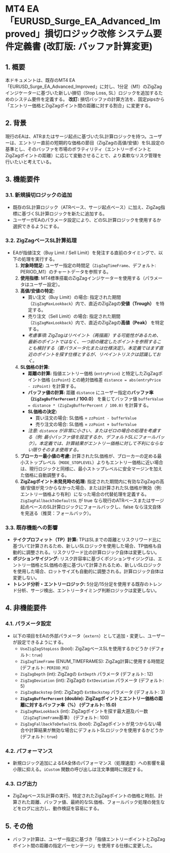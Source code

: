 # MT4 EA「EURUSD_Surge_EA_Advanced_Improved」損切ロジック改修 システム要件定義書 (改訂版: バッファ計算変更)

## 1. 概要

本ドキュメントは、既存のMT4 EA「EURUSD_Surge_EA_Advanced_Improved」に対し、1分足（M1）のZigZagインジケーターに基づいた新しい損切（Stop Loss, SL）ロジックを追加するためのシステム要件を定義する。
**改訂:** 損切バッファの計算方法を、固定pipsから「エントリー価格とZigZagポイント間の距離に対する割合」に変更する。

## 2. 背景

現行のEAは、ATRまたはサージ起点に基づいたSL計算ロジックを持つ。ユーザーは、エントリー直前の短期的な価格の節目（ZigZagの高値/安値）をSL設定の基準とし、そのバッファを市場のボラティリティ（エントリーポイントとZigZagポイントの距離）に応じて変動させることで、より柔軟なリスク管理を行いたいと考えている。

## 3. 機能要件

### 3.1. 新規損切ロジックの追加

- 既存のSL計算ロジック（ATRベース、サージ起点ベース）に加え、ZigZag指標に基づくSL計算ロジックを新たに追加する。
- ユーザーがEAのパラメータ設定により、どのSL計算ロジックを使用するか選択できるようにする。

### 3.2. ZigZagベースSL計算処理

- EAが指値注文（Buy Limit / Sell Limit）を発注する直前のタイミングで、以下の処理を実行する。
    1.  **対象時間足:** ユーザー指定の時間足（`ZigZagTimeFrame`、デフォルト: PERIOD_M1）のチャートデータを参照する。
    2.  **使用指標:** MT4標準搭載のZigZagインジケーターを使用する（パラメータはユーザー設定）。
    3.  **高値/安値の特定:**
        - 買い注文（Buy Limit）の場合: 指定された期間（`ZigZagMaxLookback`）内で、直近のZigZagの**安値（Trough）** を特定する。
        - 売り注文（Sell Limit）の場合: 指定された期間（`ZigZagMaxLookback`）内で、直近のZigZagの**高値（Peak）** を特定する。
        - *考慮事項: ZigZagはリペイント（再描画）する可能性があるため、最新のポイントではなく、一つ前の確定したポイントを参照することも検討する（要パラメータ化または仕様決定）。本定義ではまず直近のポイントを探す仕様とするが、リペイントリスクは認識しておく。*
    4.  **SL価格の計算:**
        - **距離の計算:** 指値エントリー価格 (`entryPrice`) と特定したZigZagポイント価格 (`zzPoint`) との絶対価格差 `distance = abs(entryPrice - zzPoint)` を計算する。
        - **バッファ値の計算:** 距離 `distance` にユーザー指定の**バッファ率（`ZigZagBufferPercent` / 100.0）** を乗じてバッファ値 `bufferValue = distance * (ZigZagBufferPercent / 100.0)` を計算する。
        - **SL価格の決定:**
            - 買い注文の場合: SL価格 = `zzPoint - bufferValue`
            - 売り注文の場合: SL価格 = `zzPoint + bufferValue`
        - *注意: `distance` が非常に小さい、またはゼロの場合の処理を考慮する（例: 最小バッファ値を設定するか、デフォルトSLにフォールバック）。本定義では、計算結果がエントリー価格に対して不利にならない限りそのまま使用する。*
    5.  **ブローカー最小値の考慮:** 計算されたSL価格が、ブローカーの定める最小ストップレベル（`MODE_STOPLEVEL`）よりもエントリー価格に近い場合は、現行ロジックと同様に、最小ストップレベルに安全マージンを加えた価格に自動調整する。
    6.  **ZigZagポイント未発見時の処理:** 指定された期間内に有効なZigZagの高値/安値が見つからなかった場合、または計算されたSL価格が無効（例: エントリー価格より有利）になった場合の代替処理を定義する。`ZigZagFallbackToDefaultSL` が true なら現行のATRベースまたはサージ起点ベースのSL計算ロジックにフォールバックし、false なら注文自体を見送る（推奨：フォールバック）。

### 3.3. 既存機能への影響

- **テイクプロフィット（TP）計算:** TPはSLまでの距離とリスクリワード比に基づいて計算されるため、新しいSLロジックを使用した場合、TP価格も自動的に調整される。リスクリワード比の計算ロジック自体は変更しない。
- **ポジションサイジング:** リスク許容率に基づくポジションサイジングは、エントリー価格とSL価格の差に基づいて計算されるため、新しいSLロジックを使用した場合、ロットサイズも自動的に調整される。計算ロジック自体は変更しない。
- **トレンド分析・エントリーロジック:** 5分足/15分足を使用する既存のトレンド分析、サージ検出、エントリータイミング判断ロジックは変更しない。

## 4. 非機能要件

### 4.1. パラメータ設定

- 以下の項目をEAの外部パラメータ（`extern`）として追加・変更し、ユーザーが設定できるようにする。
    - `UseZigZagStopLoss` (bool): ZigZagベースSLを使用するかどうか (デフォルト: `true`)
    - `ZigZagTimeFrame` (ENUM_TIMEFRAMES): ZigZag計算に使用する時間足 (デフォルト: `PERIOD_M1`)
    - `ZigZagDepth` (int): ZigZagの `ExtDepth` パラメータ (デフォルト: 12)
    - `ZigZagDeviation` (int): ZigZagの `ExtDeviation` パラメータ (デフォルト: 5)
    - `ZigZagBackstep` (int): ZigZagの `ExtBackstep` パラメータ (デフォルト: 3)
    - **`ZigZagBufferPercent` (double): ZigZagポイントとエントリー価格の距離に対するバッファ率（%） (デフォルト: 15.0)**
    - `ZigZagMaxLookback` (int): ZigZagポイントを探す最大遡及バー数（`ZigZagTimeFrame`基準） (デフォルト: 100)
    - `ZigZagFallbackToDefaultSL` (bool): ZigZagポイントが見つからない場合や計算結果が無効な場合にデフォルトSLロジックを使用するかどうか (デフォルト: `true`)

### 4.2. パフォーマンス

- 新規ロジック追加によるEA全体のパフォーマンス（処理速度）への影響を最小限に抑える。`iCustom` 関数の呼び出しは注文準備時に限定する。

### 4.3. ログ出力

- ZigZagベースSL計算の実行、特定されたZigZagポイントの価格と時刻、計算された距離、バッファ値、最終的なSL価格、フォールバック処理の発生などをログに出力し、動作検証を容易にする。

## 5. その他

- バッファ計算は、ユーザー指定に基づき「指値エントリーポイントとZigZagポイント間の距離の指定パーセンテージ」を使用する仕様に変更した。


